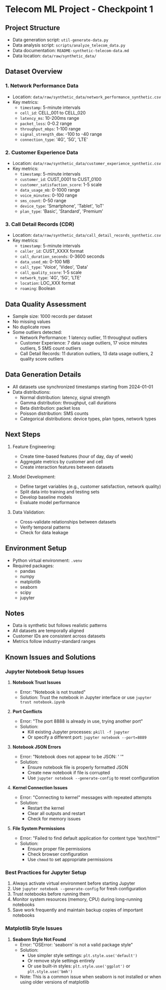 # Telecom ML Project - Checkpoint 1

## Project Structure
- Data generation script: `util-generate-data.py`
- Data analysis script: `scripts/analyze_telecom_data.py`
- Data documentation: `README-synthetic-telecom-data.md`
- Data location: `data/raw/synthetic_data/`

## Dataset Overview

### 1. Network Performance Data
- Location: `data/raw/synthetic_data/network_performance_synthetic.csv`
- Key metrics:
  - `timestamp`: 5-minute intervals
  - `cell_id`: CELL_001 to CELL_020
  - `latency_ms`: 10-200ms range
  - `packet_loss`: 0-0.2 range
  - `throughput_mbps`: 1-100 range
  - `signal_strength_dbm`: -100 to -40 range
  - `connection_type`: '4G', '5G', 'LTE'

### 2. Customer Experience Data
- Location: `data/raw/synthetic_data/customer_experience_synthetic.csv`
- Key metrics:
  - `timestamp`: 5-minute intervals
  - `customer_id`: CUST_0001 to CUST_0100
  - `customer_satisfaction_score`: 1-5 scale
  - `data_usage_mb`: 0-1000 range
  - `voice_minutes`: 0-100 range
  - `sms_count`: 0-50 range
  - `device_type`: 'Smartphone', 'Tablet', 'IoT'
  - `plan_type`: 'Basic', 'Standard', 'Premium'

### 3. Call Detail Records (CDR)
- Location: `data/raw/synthetic_data/call_detail_records_synthetic.csv`
- Key metrics:
  - `timestamp`: 5-minute intervals
  - `caller_id`: CUST_XXXX format
  - `call_duration_seconds`: 0-3600 seconds
  - `data_used_mb`: 0-100 MB
  - `call_type`: 'Voice', 'Video', 'Data'
  - `call_quality_score`: 1-5 scale
  - `network_type`: '4G', '5G', 'LTE'
  - `location`: LOC_XXX format
  - `roaming`: Boolean

## Data Quality Assessment
- Sample size: 1000 records per dataset
- No missing values
- No duplicate rows
- Some outliers detected:
  - Network Performance: 1 latency outlier, 11 throughput outliers
  - Customer Experience: 7 data usage outliers, 17 voice minutes outliers, 5 SMS count outliers
  - Call Detail Records: 11 duration outliers, 13 data usage outliers, 2 quality score outliers

## Data Generation Details
- All datasets use synchronized timestamps starting from 2024-01-01
- Data distributions:
  - Normal distribution: latency, signal strength
  - Gamma distribution: throughput, call durations
  - Beta distribution: packet loss
  - Poisson distribution: SMS counts
  - Categorical distributions: device types, plan types, network types

## Next Steps
1. Feature Engineering:
   - Create time-based features (hour of day, day of week)
   - Aggregate metrics by customer and cell
   - Create interaction features between datasets

2. Model Development:
   - Define target variables (e.g., customer satisfaction, network quality)
   - Split data into training and testing sets
   - Develop baseline models
   - Evaluate model performance

3. Data Validation:
   - Cross-validate relationships between datasets
   - Verify temporal patterns
   - Check for data leakage

## Environment Setup
- Python virtual environment: `.venv`
- Required packages:
  - pandas
  - numpy
  - matplotlib
  - seaborn
  - scipy
  - jupyter

## Notes
- Data is synthetic but follows realistic patterns
- All datasets are temporally aligned
- Customer IDs are consistent across datasets
- Metrics follow industry-standard ranges

## Known Issues and Solutions

### Jupyter Notebook Setup Issues
1. **Notebook Trust Issues**
   - Error: "Notebook is not trusted"
   - Solution: Trust the notebook in Jupyter interface or use `jupyter trust notebook.ipynb`

2. **Port Conflicts**
   - Error: "The port 8888 is already in use, trying another port"
   - Solution: 
     - Kill existing Jupyter processes: `pkill -f jupyter`
     - Or specify a different port: `jupyter notebook --port=8889`

3. **Notebook JSON Errors**
   - Error: "Notebook does not appear to be JSON: ' '"
   - Solution:
     - Ensure notebook file is properly formatted JSON
     - Create new notebook if file is corrupted
     - Use `jupyter notebook --generate-config` to reset configuration

4. **Kernel Connection Issues**
   - Error: "Connecting to kernel" messages with repeated attempts
   - Solution:
     - Restart the kernel
     - Clear all outputs and restart
     - Check for memory issues

5. **File System Permissions**
   - Error: "Failed to find default application for content type 'text/html'"
   - Solution:
     - Ensure proper file permissions
     - Check browser configuration
     - Use `chmod` to set appropriate permissions

### Best Practices for Jupyter Setup
1. Always activate virtual environment before starting Jupyter
2. Use `jupyter notebook --generate-config` for fresh configuration
3. Trust notebooks before running them
4. Monitor system resources (memory, CPU) during long-running notebooks
5. Save work frequently and maintain backup copies of important notebooks 

### Matplotlib Style Issues
1. **Seaborn Style Not Found**
   - Error: "OSError: 'seaborn' is not a valid package style"
   - Solution: 
     - Use simpler style settings: `plt.style.use('default')`
     - Or remove style settings entirely
     - Or use built-in styles: `plt.style.use('ggplot')` or `plt.style.use('bmh')`
   - Note: This is a common issue when seaborn is not installed or when using older versions of matplotlib 